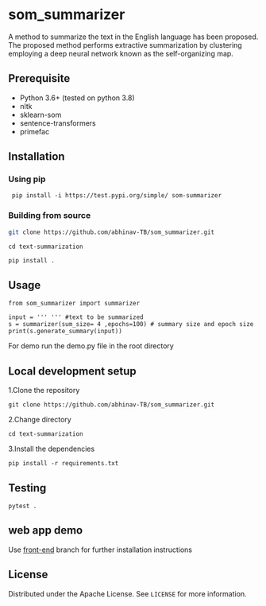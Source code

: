# som_summarizer
A method to summarize the text in the English language has been proposed. The proposed method performs extractive summarization by clustering employing a deep neural network known as the self-organizing map.
## Prerequisite
- Python 3.6+ (tested on python 3.8)
- nltk
- sklearn-som
- sentence-transformers
- primefac

## Installation

### Using pip
``` pip install -i https://test.pypi.org/simple/ som-summarizer```

### Building from source


   ```sh
   git clone https://github.com/abhinav-TB/som_summarizer.git
   ```
   ```
   cd text-summarization
   ```
   ```sh
   pip install .
   ```

## Usage
```
from som_summarizer import summarizer

input = ''' ''' #text to be summarized
s = summarizer(sum_size= 4 ,epochs=100) # summary size and epoch size
print(s.generate_summary(input))
```
For  demo run the demo.py file in the root directory
## Local development setup

1.Clone the repository
```
git clone https://github.com/abhinav-TB/som_summarizer.git
```
2.Change directory
```
cd text-summarization
```
3.Install the dependencies

```
pip install -r requirements.txt
```
## Testing

```
pytest .
```
## web app demo
Use [front-end](https://github.com/abhinav-TB/text-summarization/tree/FrontEnd) branch for further installation instructions 
##  License

Distributed under the Apache License. See `LICENSE` for more information.

